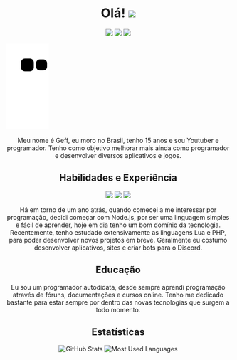 <h1 align="center">Olá! <img src="https://images-ext-2.discordapp.net/external/zXfi4pbNQnDyPEIwL0SI1SDa1en5JprLMu8g7snfcpk/https/cdn.discordapp.com/emojis/1070539611870347284.png" width="30px"></h1>

<p align="center">
  <a href="https://github.com/Ghostzinn07"><img src="https://img.shields.io/badge/-GitHub-181717?style=flat-square&logo=github&logoColor=white&link=https://github.com/Ghostzinn07"></a>
  <a href="https://www.instagram.com/Ghostzinn07/"><img src="https://img.shields.io/badge/-Instagram-E4405F?style=flat-square&logo=instagram&logoColor=white&link=https://www.instagram.com/Ghostzinn07/"></a>
  <a href="https://discord.com/users/920888751843074079"><img src="https://img.shields.io/badge/-Discord-7289DA?style=flat-square&logo=discord&logoColor=white&link=https://discord.com/users/920888751843074079"></a>
</p>

<img src="https://github.com/sebastianjnuwu/sebastianjnuwu/blob/output/github-contribution-grid-snake.svg"/>

<p align="center"> 
  Meu nome é Geff, eu moro no Brasil, tenho 15 anos e sou Youtuber e programador. Tenho como objetivo melhorar mais ainda como programador e desenvolver diversos aplicativos e jogos.
</p>

<h2 align="center">Habilidades e Experiência</h2>

<p align="center">
  <img src="https://img.shields.io/badge/-Node.js-339933?style=flat-square&logo=Node.js&logoColor=white">
  <img src="https://img.shields.io/badge/-PHP-777BB4?style=flat-square&logo=PHP&logoColor=white">
  <img src="https://img.shields.io/badge/-Lua-2C2D72?style=flat-square&logo=Lua&logoColor=white">
</p>

<p align="center"> 
  Há em torno de um ano atrás, quando comecei a me interessar por programação, decidi começar com Node.js, por ser uma linguagem simples e fácil de aprender, hoje em dia tenho um bom domínio da tecnologia. Recentemente, tenho estudado extensivamente as linguagens Lua e PHP, para poder desenvolver novos projetos em breve. Geralmente eu costumo desenvolver aplicativos, sites e criar bots para o Discord.
</p>

<h2 align="center">Educação</h2>

<p align="center">
  Eu sou um programador autodidata, desde sempre aprendi programação através de fóruns, documentações e cursos online. Tenho me dedicado bastante para estar sempre por dentro das novas tecnologias que surgem a todo momento.
</p>

<h2 align="center">Estatísticas</h2>

<p align="center">
  <img src="https://github-readme-stats.vercel.app/api?username=Ghostzinn07&show_icons=true&count_private=true&include_all_commits=true&theme=github_dark&hide_border=true" alt="GitHub Stats" />
  <img src="https://github-readme-stats.vercel.app/api/top-langs/?username=Ghostzinn07&layout=compact&show_icons=true&theme=github_dark&hide_border=true" alt="Most Used Languages" />
</p>

